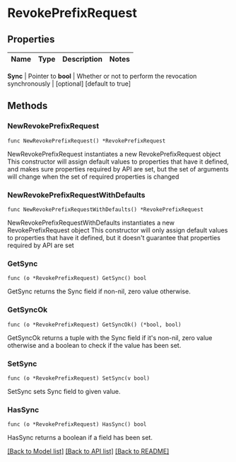 # RevokePrefixRequest


## Properties

Name | Type | Description | Notes
------------ | ------------- | ------------- | -------------


**Sync** | Pointer to **bool** | Whether or not to perform the revocation synchronously | [optional] [default to true]



## Methods


### NewRevokePrefixRequest

`func NewRevokePrefixRequest() *RevokePrefixRequest`

NewRevokePrefixRequest instantiates a new RevokePrefixRequest object
This constructor will assign default values to properties that have it defined,
and makes sure properties required by API are set, but the set of arguments
will change when the set of required properties is changed

### NewRevokePrefixRequestWithDefaults

`func NewRevokePrefixRequestWithDefaults() *RevokePrefixRequest`

NewRevokePrefixRequestWithDefaults instantiates a new RevokePrefixRequest object
This constructor will only assign default values to properties that have it defined,
but it doesn't guarantee that properties required by API are set


### GetSync

`func (o *RevokePrefixRequest) GetSync() bool`

GetSync returns the Sync field if non-nil, zero value otherwise.

### GetSyncOk

`func (o *RevokePrefixRequest) GetSyncOk() (*bool, bool)`

GetSyncOk returns a tuple with the Sync field if it's non-nil, zero value otherwise
and a boolean to check if the value has been set.

### SetSync

`func (o *RevokePrefixRequest) SetSync(v bool)`

SetSync sets Sync field to given value.


### HasSync

`func (o *RevokePrefixRequest) HasSync() bool`

HasSync returns a boolean if a field has been set.









[[Back to Model list]](../README.md#documentation-for-models) [[Back to API list]](../README.md#documentation-for-api-endpoints) [[Back to README]](../README.md)


